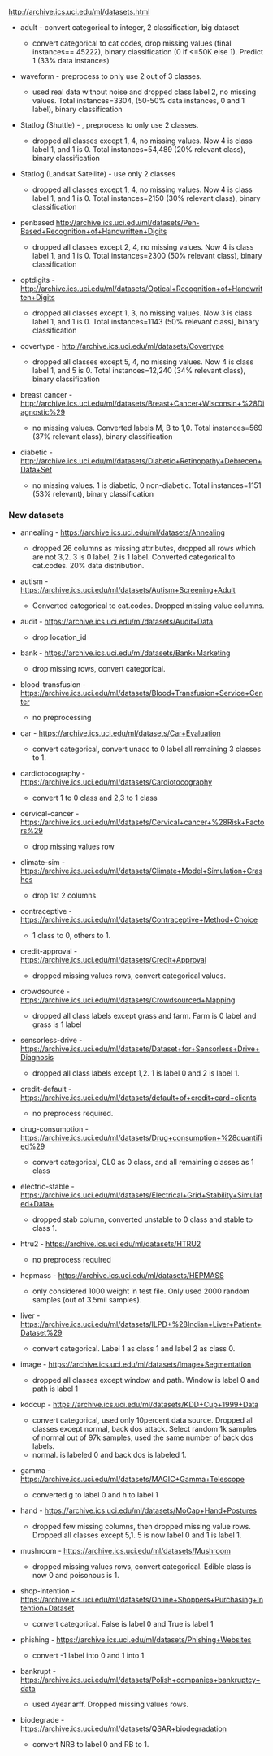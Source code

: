 http://archive.ics.uci.edu/ml/datasets.html

- adult - convert categorical to integer, 2 classification, big dataset
    - convert categorical to cat codes, drop missing values (final instances== 45222), binary classification (0 if <=50K else 1). Predict 1 (33% data instances)

- waveform - preprocess to only use 2 out of 3 classes.
    - used real data without noise and dropped class label 2, no missing values. Total instances=3304, (50-50% data instances, 0 and 1 label), binary classification

- Statlog (Shuttle) - , preprocess to only use 2 classes.
    - dropped all classes except 1, 4, no missing values. Now 4 is class label 1, and 1 is 0. Total instances=54,489 (20% relevant class), binary classification

- Statlog (Landsat Satellite) - use only 2 classes
    - dropped all classes except 1, 4, no missing values. Now 4 is class label 1, and 1 is 0. Total instances=2150 (30% relevant class), binary classification

- penbased http://archive.ics.uci.edu/ml/datasets/Pen-Based+Recognition+of+Handwritten+Digits
    - dropped all classes except 2, 4, no missing values. Now 4 is class label 1, and 1 is 0. Total instances=2300 (50% relevant class), binary classification

- optdigits - http://archive.ics.uci.edu/ml/datasets/Optical+Recognition+of+Handwritten+Digits
    - dropped all classes except 1, 3, no missing values. Now 3 is class label 1, and 1 is 0. Total instances=1143 (50% relevant class), binary classification

- covertype - http://archive.ics.uci.edu/ml/datasets/Covertype
    - dropped all classes except 5, 4, no missing values. Now 4 is class label 1, and 5 is 0. Total instances=12,240 (34% relevant class), binary classification

- breast cancer - http://archive.ics.uci.edu/ml/datasets/Breast+Cancer+Wisconsin+%28Diagnostic%29
    - no missing values. Converted labels M, B to 1,0. Total instances=569 (37% relevant class), binary classification

- diabetic - http://archive.ics.uci.edu/ml/datasets/Diabetic+Retinopathy+Debrecen+Data+Set
    - no missing values. 1 is diabetic, 0 non-diabetic. Total instances=1151 (53% relevant), binary classification


### New datasets
- annealing - https://archive.ics.uci.edu/ml/datasets/Annealing
   - dropped 26 columns as missing attributes, dropped all rows which are not 3,2. 3 is 0 label, 2 is 1 label. Converted categorical to cat.codes. 20% data distribution.
  
- autism - https://archive.ics.uci.edu/ml/datasets/Autism+Screening+Adult
   - Converted categorical to cat.codes. Dropped missing value columns.

- audit - https://archive.ics.uci.edu/ml/datasets/Audit+Data
   - drop location_id
   
- bank - https://archive.ics.uci.edu/ml/datasets/Bank+Marketing
   - drop missing rows, convert categorical.
   
- blood-transfusion - https://archive.ics.uci.edu/ml/datasets/Blood+Transfusion+Service+Center
   - no preprocessing
   
- car - https://archive.ics.uci.edu/ml/datasets/Car+Evaluation
   - convert categorical, convert unacc to 0 label all remaining 3 classes to 1.
   
- cardiotocography - https://archive.ics.uci.edu/ml/datasets/Cardiotocography
  - convert 1 to 0 class and 2,3 to 1 class
  
- cervical-cancer - https://archive.ics.uci.edu/ml/datasets/Cervical+cancer+%28Risk+Factors%29
  - drop missing values row
  
- climate-sim - https://archive.ics.uci.edu/ml/datasets/Climate+Model+Simulation+Crashes
   - drop 1st 2 columns.
   
- contraceptive - https://archive.ics.uci.edu/ml/datasets/Contraceptive+Method+Choice
   - 1 class to 0, others to 1.
   
- credit-approval - https://archive.ics.uci.edu/ml/datasets/Credit+Approval
    - dropped missing values rows, convert categorical values.
    
- crowdsource - https://archive.ics.uci.edu/ml/datasets/Crowdsourced+Mapping
   - dropped all class labels except grass and farm. Farm is 0 label and grass is 1 label
   
- sensorless-drive - https://archive.ics.uci.edu/ml/datasets/Dataset+for+Sensorless+Drive+Diagnosis
   - dropped all class labels except 1,2. 1 is label 0 and 2 is label 1.
   
- credit-default - https://archive.ics.uci.edu/ml/datasets/default+of+credit+card+clients
   - no preprocess required.
   
- drug-consumption - https://archive.ics.uci.edu/ml/datasets/Drug+consumption+%28quantified%29
  - convert categorical, CL0 as 0 class, and all remaining classes as 1 class
  
- electric-stable - https://archive.ics.uci.edu/ml/datasets/Electrical+Grid+Stability+Simulated+Data+
   - dropped stab column, converted unstable to 0 class and stable to class 1.
   
- htru2 - https://archive.ics.uci.edu/ml/datasets/HTRU2
  - no preprocess required
  
- hepmass - https://archive.ics.uci.edu/ml/datasets/HEPMASS
   - only considered 1000 weight in test file. Only used 2000 random samples (out of 3.5mil samples).
   
- liver - https://archive.ics.uci.edu/ml/datasets/ILPD+%28Indian+Liver+Patient+Dataset%29
   - convert categorical. Label 1 as class 1 and label 2 as class 0.
   
- image - https://archive.ics.uci.edu/ml/datasets/Image+Segmentation
   - dropped all classes except window and path. Window is label 0 and path is label 1
   
- kddcup - https://archive.ics.uci.edu/ml/datasets/KDD+Cup+1999+Data
  - convert categorical, used only 10percent data source. Dropped all classes except normal, back dos attack. Select random 1k samples of normal out of 97k samples, used the same number of back dos labels.
  - normal. is labeled 0 and back dos is labeled 1.
  
- gamma - https://archive.ics.uci.edu/ml/datasets/MAGIC+Gamma+Telescope
  - converted g to label 0 and h to label 1
  
- hand - https://archive.ics.uci.edu/ml/datasets/MoCap+Hand+Postures
   - dropped few missing columns, then dropped missing value rows. Dropped all classes except 5,1. 5 is now label 0 and 1 is label 1.
   
- mushroom - https://archive.ics.uci.edu/ml/datasets/Mushroom
   - dropped missing values rows, convert categorical. Edible class is now 0 and poisonous is 1.
   
- shop-intention - https://archive.ics.uci.edu/ml/datasets/Online+Shoppers+Purchasing+Intention+Dataset
  - convert categorical. False is label 0 and True is label 1
  
- phishing - https://archive.ics.uci.edu/ml/datasets/Phishing+Websites
  - convert -1 label into 0 and 1 into 1
  
- bankrupt - https://archive.ics.uci.edu/ml/datasets/Polish+companies+bankruptcy+data
   - used 4year.arff. Dropped missing values rows.
   
- biodegrade - https://archive.ics.uci.edu/ml/datasets/QSAR+biodegradation
  - convert NRB to label 0 and RB to 1.